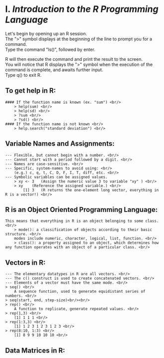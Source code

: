 # I. *Introduction to the R Programming Language*

Let's begin by opening up an R session. <br/>
The ">" symbol displays at the beginning of the line to prompt you for a command. <br/>
Type the command "ls()", followed by enter. <br/>

R will then execute the command and print the result to the screen. <br/>
You will notice that R displays the ">" symbol when the execution of the command is complete, and awaits further input. <br/>
Type q() to exit R. <br/>


## To get help in R: <br/>
	#### If the function name is known (ex. "sum") <br/>
		> help(sum) <br/>
		> help(sd) <br/>
		> ?sum <br/>
		> ?sd() <br/>
	#### If the function name is not known <br/>
		> help.search("standard deviation") <br/>


## Variable Names and Assignments: <br/>
	--- Flexible, but cannot begin with a number. <br/>
	--- Cannot start with a period followed by a digit. <br/>
	--- Names are case-sensitive. <br/>
	--- Specific, system-names to avoid using: <br/>
		(e.g.) c, q, t, C, D, F, I, T, diff, etc. <br/>
	--- Symbolic variables can be assigned values.
		> xy <- 3	(Assign the numeric value 3 to variable "xy" ) <br/>
		> xy	(Reference the assigned variable.) <br/>
		    [1] 3	(R returns the one-element long vector, everything in R is a vector!) <br/>

## R is an Object Oriented Programming Language: <br/>
	This means that everything in R is an object belonging to some class.<br/>
		> mode(): a classification of objects according to their basic structure. <br/>
		modes include numeric, character, logical, list, function. <br/>
		> class(): a property assigned to an object, which determines how any function operates with an object of a particular class. <br/>

## Vectors in R: <br/>
	--- The elementary datatypes in R are all vectors. <br/>
	--- The c() construct is used to create concatenated vectors. <br/>
	--- Elements of a vector must have the same mode. <br/>
	> seq() <br/>
		A sequence function, used to generate equidistant series of numbers. <br/>
	> seq(start, end, step-size)<br/><br/>
	> rep() <br/>
		A function to replicate, generate repeated values. <br/>
	> rep(1,3) <br/>	
		[1] 1 1 1 <br/>	
	> rep(1:3,3) <br/>
		[1] 1 2 3 1 2 3 1 2 3 <br/>
	> rep(8:10, 1:3) <br/>
		[1] 8 9 9 10 10 10 <br/>

## Data Matrices in R: <br/>







